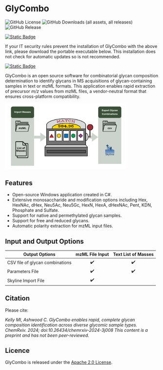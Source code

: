 # GlyCombo
![GitHub License](https://img.shields.io/github/license/Protea-Glycosciences/GlyCombo)
![GitHub Downloads (all assets, all releases)](https://img.shields.io/github/downloads/Protea-Glycosciences/GlyCombo/total)
![GitHub Release](https://img.shields.io/github/v/release/Protea-Glycosciences/GlyCombo)

[![Static Badge](https://img.shields.io/badge/Download_GlyCombo_Installer-Automatic_Updating-058743)](https://github.com/Protea-Glycosciences/GlyCombo/releases/latest/download/GlyCombo_setup.exe)

If your IT security rules prevent the installation of GlyCombo with the above link, please download the portable executable below. This installation does not check for automatic updates so is not recommended.

[![Static Badge](https://img.shields.io/badge/Download_GlyCombo_Installer-Portable-red)](https://github.com/Protea-Glycosciences/GlyCombo/releases/latest/download/GlyCombo_Portable.exe)


GlyCombo is an open source software for combinatorial glycan composition determination to identify glycans in MS acquisitions of glycan-containing samples in text or mzML formats.
This application enables rapid extraction of precursor *m/z* values from mzML files, a vendor-neutral format that ensures cross-platform compatibility.


<img src="/abstract.png" width="400">

Features
--------
- Open-source Windows application created in C#.
- Extensive monosaccharide and modification options including Hex, HexNAc, dHex, Neu5Ac, Neu5Gc, HexN, HexA, dHexNAc, Pent, KDN, Phosphate and Sulfate.
- Support for native and permethylated glycan samples.
- Support for free and reduced glycans.
- Automatic polarity extraction for mzML input files.

Input and Output Options
--------
| Output Options					 | mzML File Input    | Text List of Masses  |
|------------------------------------|:------------------:|:-------------------: |
| CSV file of glycan combinations    | :heavy_check_mark: | :heavy_check_mark: 	 | 
| Parameters File                    | :heavy_check_mark: |	:heavy_check_mark:   |
| Skyline Import File			     | :heavy_check_mark: |				         |


Citation
--------
Please cite:

*Kelly MI, Ashwood C. GlyCombo enables rapid, complete glycan composition identification across diverse glycomic sample types. ChemRxiv. 2024; doi:10.26434/chemrxiv-2024-3j008  This content is a preprint and has not been peer-reviewed.*

Licence
-------
GlyCombo is released under the [Apache 2.0 License](LICENSE).
